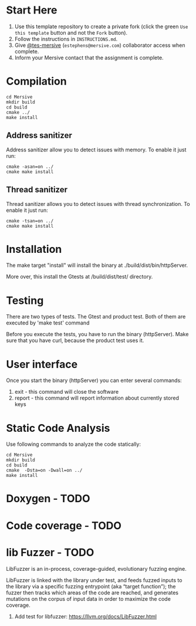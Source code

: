 # Start Here

1. Use this template repository to create a private fork (click the green `Use this template` button and not the `Fork` button).
1. Follow the instructions in `INSTRUCTIONS.md`.
1. Give [@tes-mersive](https://github.com/tes-mersive) (`estephens@mersive.com`) collaborator access when complete.
1. Inform your Mersive contact that the assignment is complete.

# Compilation

```
cd Mersive
mkdir build
cd build
cmake ../
make install
```

## Address sanitizer
Address sanitizer allow you to detect issues with memory. To enable it just run:

```
cmake -asan=on ../
cmake make install
```

## Thread sanitizer
Thread sanitizer allows you to detect issues with thread synchronization. To enable it just run:

```
cmake -tsan=on ../
cmake make install
```

# Installation
The make target "install" will install the binary at ./build/dist/bin/httpServer.

More over, this install the Gtests at /build/dist/test/ directory.

# Testing
There are two types of tests. The Gtest and product test. Both of them are executed by 'make test' command

Before you execute the tests, you have to run the binary (httpServer). Make sure that you have curl, because the product test uses it.

# User interface
Once you start the binary (httpServer) you can enter several commands:
1. exit - this command will close the software
2. report - this command will report information about currently stored keys

# Static Code Analysis
Use following commands to analyze the code statically:

```
cd Mersive
mkdir build
cd build
cmake  -Dsta=on -Dwall=on ../
make install
```

# Doxygen - TODO

# Code coverage - TODO

# lib Fuzzer - TODO
LibFuzzer is an in-process, coverage-guided, evolutionary fuzzing engine.

LibFuzzer is linked with the library under test, and feeds fuzzed inputs to the library via a specific fuzzing entrypoint (aka “target function”); 
the fuzzer then tracks which areas of the code are reached, and generates mutations on the corpus of input data in order to maximize the code coverage.

1. Add test for libfuzzer: https://llvm.org/docs/LibFuzzer.html
